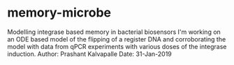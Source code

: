 # memory-microbe
Modelling integrase based memory in bacterial biosensors
I'm working on an ODE based model of the flipping of a register DNA and corroborating the model with data from qPCR experiments with various doses of the integrase induction.
Author: Prashant Kalvapalle
Date: 31-Jan-2019
